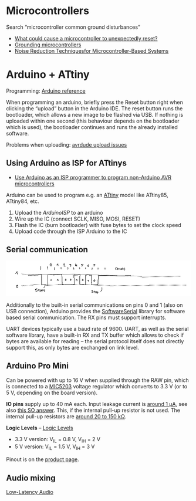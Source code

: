 # Microcontrollers

Search “microcontroller common ground disturbances”

* [What could cause a microcontroller to unexpectedly reset?](https://electronics.stackexchange.com/a/81253/135063)
* [Grounding microcontrollers](https://electronics.stackexchange.com/a/286668/135063)
* [Noise Reduction Techniquesfor Microcontroller-Based Systems](https://www.nxp.com/docs/en/application-note/AN1705.pdf)

# Arduino + ATtiny

Programming: [Arduino reference](https://www.arduino.cc/reference/en/)

When programming an arduino, briefly press the Reset button right when clicking
the “upload” button in the Arduino IDE. The reset button runs the bootloader,
which allows a new image to be flashed via USB. If nothing is uploaded within
one second (this behaviour depends on the bootloader which is used), the bootloader
continues and runs the already installed software.

Problems when uploading: [avrdude upload issues][arduino-upload]

[arduino-upload]: https://stackoverflow.com/questions/19765037/arduino-sketch-upload-issue-avrdude-stk500-recv-programmer-is-not-respondi


## Using Arduino as ISP for ATtinys

* [Use Arduino as an ISP programmer to program non-Arduino AVR microcontrollers](https://hardwarefun.com/tutorials/use-arduino-as-an-isp-programmer-to-program-non-arduino-avr-microcontrollers)

Arduino can be used to program e.g. an [ATtiny](https://www.futurlec.com/ICAtmel_ATTiny_Comparison.shtml) model like
ATtiny85, ATtiny84, etc.

1. Upload the *ArduinoISP* to an arduino
2. Wire up the IC (connect SCLK, MISO, MOSI, RESET)
3. Flash the IC (burn bootloader) with fuse bytes to set the clock speed
4. Upload code through the ISP Arduino to the IC


## Serial communication

![Serial communication](Pictures/serial-communication.png)

Additionally to the built-in serial communications on pins 0 and 1 (also on USB connection), Arduino provides the
[SoftwareSerial](https://www.arduino.cc/en/Reference/softwareSerial) library
for software based serial communication. The RX pins must support interrupts.

UART devices typically use a baud rate of 9600. UART, as well as the serial software library, have a built-in RX and TX
buffer which allows to check if bytes are available for reading – the serial protocol itself does not directly support
this, as only bytes are exchanged on link level.

## Arduino Pro Mini

Can be powered with up to 16 V when supplied through the RAW pin, which is connected
to a [MIC5203](http://ww1.microchip.com/downloads/en/DeviceDoc/mic5203.pdf) voltage regulator
which converts to 3.3 V (or to 5 V, depending on the board version).

**IO pins** supply up to 40 mA each.
Input leakage current is [around 1 µA](https://electronics.stackexchange.com/a/67173/135063),
see also [this SO answer](https://stackoverflow.com/a/18177902/271961). This, if the internal pull-up resistor is not used.
The internal pull-up resistors are [around 20 to 150 kΩ](https://www.arduino.cc/en/Tutorial/DigitalPins).

**Logic Levels** – [Logic Levels](https://learn.sparkfun.com/tutorials/logic-levels)

* 3.3 V version: V<sub>IL</sub> = 0.8 V, V<sub>IH</sub> = 2 V
* 5 V version: V<sub>IL</sub> = 1.5 V, V<sub>IH</sub> = 3 V

Pinout is on the [product page](https://store.arduino.cc/arduino-pro-mini).


## Audio mixing

[Low-Latency Audio](https://wiki.linuxaudio.org/wiki/raspberrypi)
